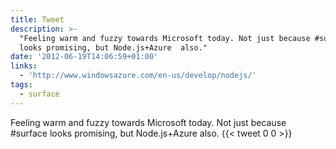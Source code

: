 ```yaml
---
title: Tweet
description: >-
  "Feeling warm and fuzzy towards Microsoft today. Not just because #surface
  looks promising, but Node.js+Azure  also."
date: '2012-06-19T14:06:59+01:00'
links:
  - 'http://www.windowsazure.com/en-us/develop/nodejs/'
tags:
  - surface
---
```

Feeling warm and fuzzy towards Microsoft today. Not just because #surface looks promising, but Node.js+Azure  also.
      {{< tweet 0 0 >}}
    
